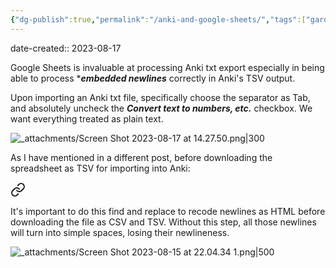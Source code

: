 ```yaml
---
{"dg-publish":true,"permalink":"/anki-and-google-sheets/","tags":["gardenEntry"],"noteIcon":"2","created":"","updated":""}
---
```


date-created:: 2023-08-17

Google Sheets is invaluable at processing Anki txt export especially in being able to process ****embedded newlines*** correctly in Anki's TSV output.

Upon importing an Anki txt file, specifically choose the separator as Tab, and absolutely uncheck the ***Convert text to numbers, etc.*** checkbox. We want everything treated as plain text.

![_attachments/Screen Shot 2023-08-17 at 14.27.50.png|300](/img/user/_attachments/Screen%20Shot%202023-08-17%20at%2014.27.50.png)

As I have mentioned in a different post, before downloading the spreadsheet as TSV for importing into Anki:


<div class="transclusion internal-embed is-loaded"><a class="markdown-embed-link" href="/google-sheets-regex-find-and-replace/#bf6e98" aria-label="Open link"><svg xmlns="http://www.w3.org/2000/svg" width="24" height="24" viewBox="0 0 24 24" fill="none" stroke="currentColor" stroke-width="2" stroke-linecap="round" stroke-linejoin="round" class="svg-icon lucide-link"><path d="M10 13a5 5 0 0 0 7.54.54l3-3a5 5 0 0 0-7.07-7.07l-1.72 1.71"></path><path d="M14 11a5 5 0 0 0-7.54-.54l-3 3a5 5 0 0 0 7.07 7.07l1.71-1.71"></path></svg></a><div class="markdown-embed">



It's important to do this find and replace to recode newlines as HTML before downloading the file as CSV and TSV. Without this step, all those newlines will turn into simple spaces, losing their newlineness. 

</div></div>


![_attachments/Screen Shot 2023-08-15 at 22.04.34 1.png|500](/img/user/_attachments/Screen%20Shot%202023-08-15%20at%2022.04.34%201.png)